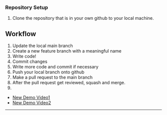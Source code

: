 ### Repository Setup
1. Clone the repository that is in your own github to your local machine.

## Workflow
1. Update the local main branch
2. Create a new feature branch with a meaningful name
3. Write code!
4. Commit changes
5. Write more code and commit if necessary
6. Push your local branch onto github
7. Make a pull request to the main branch
8. After the pull request get reviewed, squash and merge.
9. 

* [New Demo Video1](https://www.youtube.com/watch?v=jEPX-156gRA&t=22s)
* [New Demo Video2](https://youtu.be/9-qdBgyy6fk)
---
